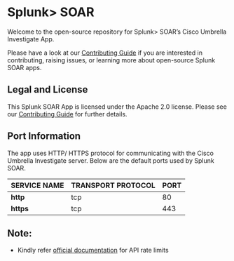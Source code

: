 
# Splunk> SOAR

Welcome to the open-source repository for Splunk> SOAR’s Cisco Umbrella Investigate App.

Please have a look at our [Contributing
Guide](https://github.com/Splunk-SOAR-Apps/.github/blob/main/.github/CONTRIBUTING.md) if you are
interested in contributing, raising issues, or learning more about open-source Splunk SOAR apps.

## Legal and License

This Splunk SOAR App is licensed under the Apache 2.0 license. Please see our [Contributing
Guide](https://github.com/Splunk-SOAR-Apps/.github/blob/main/.github/CONTRIBUTING.md#legal-notice)
for further details.

## Port Information

The app uses HTTP/ HTTPS protocol for communicating with the Cisco Umbrella Investigate server.
Below are the default ports used by Splunk SOAR.

| SERVICE NAME | TRANSPORT PROTOCOL | PORT |
|--------------|--------------------|------|
| **http**     | tcp                | 80   |
| **https**    | tcp                | 443  |

## Note:

-   Kindly refer [official
    documentation](https://developer.cisco.com/docs/cloud-security/#!introduction) for API rate
    limits
